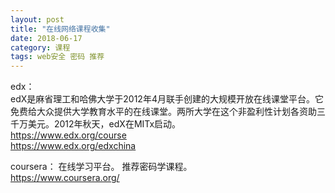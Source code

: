 ```yaml
---
layout: post
title: "在线网络课程收集"
date: 2018-06-17
category: 课程
tags: web安全 密码 推荐
---
```


edx：  
edX是麻省理工和哈佛大学于2012年4月联手创建的大规模开放在线课堂平台。它免费给大众提供大学教育水平的在线课堂。两所大学在这个非盈利性计划各资助三千万美元。2012年秋天，edX在MITx启动。  
https://www.edx.org/course  
https://www.edx.org/edxchina  

coursera：
在线学习平台。 
推荐密码学课程。  
https://www.coursera.org/  
